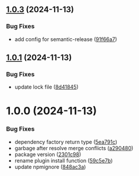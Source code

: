 ## [1.0.3](https://github.com/vue-modeler/dc/compare/v1.0.2...v1.0.3) (2024-11-13)


### Bug Fixes

* add config for semantic-release ([91f66a7](https://github.com/vue-modeler/dc/commit/91f66a7733997226fe166a579da84bd838e3e68b))

## [1.0.1](https://github.com/vue-modeler/dc/compare/v1.0.0...v1.0.1) (2024-11-13)


### Bug Fixes

* update lock file ([8d41845](https://github.com/vue-modeler/dc/commit/8d418451992987755cc5193df6cde58a25e8af89))

# 1.0.0 (2024-11-13)


### Bug Fixes

* dependency factory return type ([5ea791c](https://github.com/vue-modeler/dc/commit/5ea791c461dc3cfb469c767cb5199f5eafb202df))
* garbage after resolve merge conflicts ([a290480](https://github.com/vue-modeler/dc/commit/a29048059fa3758b34989f278e22c326a3d6cee1))
* package version ([2301c98](https://github.com/vue-modeler/dc/commit/2301c98075eccc7f1462791d65538b522b3130ec))
* rename plugin install function ([59c5e7b](https://github.com/vue-modeler/dc/commit/59c5e7b6c4ffc0d0cad76172bf6b24d68f50c296))
* update npmignore ([848ac3a](https://github.com/vue-modeler/dc/commit/848ac3a40f8965416bb45ffa9c061230cc3538d5))
